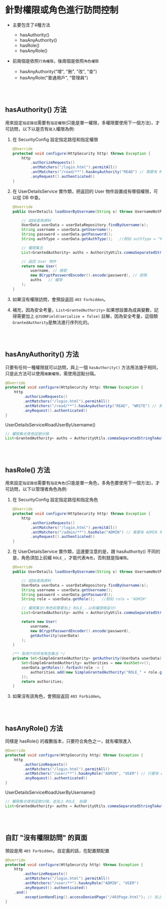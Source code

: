 # 針對權限或角色進行訪問控制

* 主要包含了4種方法

    * hasAuthority()
    * hasAnyAuthority()
    * hasRole()
    * hasAnyRole()

* 前兩個是依照`行為權限`，後兩個是依照`角色權限`

    * hasAnyAuthority("增", "刪", "改", "查")
    * hasAnyRole("普通用戶", "管理員")


<br/>

<br/>

## hasAuthority() 方法
用來設定`指定路徑`需要有`指定權限`(只能是單一權限，多權限要使用下一個方法)，才可訪問，以下以是否有`寫入`權限為例: 

1. 在 SecurityConfig 設定指定路徑和指定權限
    ```java
    @Override
    protected void configure(HttpSecurity http) throws Exception {
        http
            .authorizeRequests()
            .antMatchers("/login.html").permitAll()
            .antMatchers("/read/**").hasAnyAuthority("READ") // 需要有 READ 權限，才能訪問 /read/** 路徑
            .anyRequest().authenticated()
    }
    ```

2. 在 UserDetailsService 實作類，把返回的 User 物件設置成有哪個權限，可以從 DB 中查。

    ```java
    @Override
    public UserDetails loadUserByUsername(String s) throws UsernameNotFoundException {

        // 從DB查詢資料
        UserData userData = userDataRepository.findByUsername(s);
        String username = userData.getUsername();
        String password = userData.getPassword();
        String authType = userData.getAuthType();   //假如 authType = "READ"

        // 權限集合
        List<GrantedAuthority> auths = AuthorityUtils.commaSeparatedStringToAuthorityList(authType);

        // 返回 User 物件
        return new User(
            username, // 帳號
            new BCryptPasswordEncoder().encode(password), // 密碼
            auths   // 權限
        );
    }
    ```

3. 如果沒有權限訪問，會預設返回 `403 Forbidden`。

4. 補充，因為安全考量，`List<GrantedAuthority>` 如果想設置為成員變數，記得需要加上 `@JSONField(serialize = false)` 註解，因為安全考量，這個類`GrantedAuthority`是無法進行序列化的。


<br/>

<br/>

## hasAnyAuthority() 方法
只要有任何一種權限就可以訪問，與上一個 `hasAuthority()` 方法用法幾乎相同，只是此方法可以使用`複數權限`，需使用逗點分隔。
```java
@Override
protected void configure(HttpSecurity http) throws Exception {
    http
        .authorizeRequests()
        .antMatchers("/login.html").permitAll()
        .antMatchers("/read/**").hasAnyAuthority("READ", "WRITE") // 多個權限，使用逗點分隔
        .anyRequest().authenticated()
}
```

UserDetailsService#loadUserByUsername()

```java
// 權限集合使用逗號分隔
List<GrantedAuthority> auths = AuthorityUtils.commaSeparatedStringToAuthorityList("READ,WRITE");
```

<br/>

<br/>


## hasRole() 方法
用來設定`指定路徑`需要有`指定角色`(只能是單一角色，多角色要使用下一個方法)，才可訪問，以下以管理者角色為例: 

1. 在 SecurityConfig 設定指定路徑和指定角色
    ```java
    @Override
    protected void configure(HttpSecurity http) throws Exception {
        http
            .authorizeRequests()
            .antMatchers("/login.html").permitAll()
            .antMatchers("/admin/**").hasRole("ADMIN") // 需要有 ADMIN 角色，才能訪問 /admin/** 路徑
            .anyRequest().authenticated()
    }
    ```

2. 在 UserDetailsService 實作類，這邊要注意的是，跟 hasAuthority() 不同的是，角色須加上前綴 `ROLE_`，才能代表`角色`，否則就是指`權限`。

    ```java
    @Override
    public UserDetails loadUserByUsername(String s) throws UsernameNotFoundException {

        // 從DB查詢資料
        UserData userData = userDataRepository.findByUsername(s);
        String username = userData.getUsername();
        String password = userData.getPassword();
        String role = userData.getRole();   //假如 role = "ADMIN"

        // 權限集合(角色前需要加上 ROLE_，以和權限做區分)
        List<GrantedAuthority> auths = AuthorityUtils.commaSeparatedStringToAuthorityList("ROLE_" + role)

        return new User(
            username,
            new BCryptPasswordEncoder().encode(password),
            getAuthority(userData)
        );
    }

    /** 取用戶的所有角色集合 */
    private Set<SimpleGrantedAuthority> getAuthority(UserData userData) {
        Set<SimpleGrantedAuthority> authorities = new HashSet<>();
        userData.getRoles().forEach(role -> {
            authorities.add(new SimpleGrantedAuthority("ROLE_" + role.getName()));
        });
        return authorities;
    }
    ```

3. 如果沒有該角色，會預設返回 `403 Forbidden`。

<br/>

<br/>

## hasAnyRole() 方法
同樣是 hasRole() 的複數版本，只要符合角色之一，就有權限進入

```java
@Override
protected void configure(HttpSecurity http) throws Exception {
    http
        .authorizeRequests()
        .antMatchers("/login.html").permitAll()
        .antMatchers("/user/**").hasAnyRole("ADMIN", "USER") // 只要有 ADMIN 或 USER 角色，就能訪問 /user/** 路徑
        .anyRequest().authenticated()
}
```

UserDetailsService#loadUserByUsername()

```java
// 權限集合使用逗號分隔，並加上 ROLE_ 前綴
List<GrantedAuthority> auths = AuthorityUtils.commaSeparatedStringToAuthorityList("ROLE_ADMIN,ROLE_USER");
```


<br/>

<br/>

## 自訂 "沒有權限訪問" 的頁面
預設是用 `403 Forbidden`，自定義的話，在配置類配置

```java
@Override
protected void configure(HttpSecurity http) throws Exception {
    http
        .authorizeRequests()
        .antMatchers("/login.html").permitAll()
        .antMatchers("/user/**").hasAnyRole("ADMIN", "USER")
        .anyRequest().authenticated()
    .and()
        .exceptionHandling().accessDeniedPage("/403Page.html"); // 加上這一行即可
}
```
